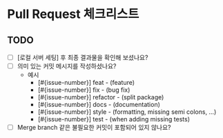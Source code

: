 # Pull Request 체크리스트

## TODO

- [ ] [로컬 서버 세팅] 후 최종 결과물을 확인해 보셨나요?
- [ ] 의미 있는 커밋 메시지를 작성하셨나요?
  - 예시
    - [#{issue-number}] feat - (feature)
    - [#{issue-number}] fix - (bug fix)
    - [#{issue-number}] refactor - (split package)
    - [#{issue-number}] docs - (documentation)
    - [#{issue-number}] style - (formatting, missing semi colons, …)
    - [#{issue-number}] test - (when adding missing tests)
- [ ] Merge branch 같은 불필요한 커밋이 포함되어 있지 않나요?
